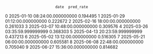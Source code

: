                            date  pred_rate
0 2025-01-10 08:24:00.000000000   0.194495
1 2025-01-29 01:12:00.000000000   0.222672
2 2025-02-16 18:00:00.000000000   0.261033
3 2025-03-07 10:48:00.000000000   0.309576
4 2025-03-26 03:35:59.999999999   0.368303
5 2025-04-13 20:23:59.999999999   0.437213
6 2025-05-02 13:12:00.000000000   0.516305
7 2025-05-21 06:00:00.000000000   0.605581
8 2025-06-08 22:48:00.000000000   0.705040
9 2025-06-27 15:36:00.000000000   0.814682
